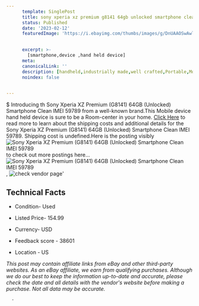 ```yaml
---
      template: SinglePost
      title: sony xperia xz premium g8141 64gb unlocked smartphone clean imei 59789
      status: Published
      date: '2023-02-12'
      featuredImage: 'https://i.ebayimg.com/thumbs/images/g/DnUAAOSwAwliu1fG/s-l225.jpg'
       

      excerpt: >-
        [smartphone,device ,hand held device]
      meta:
      canonicalLink: ''
      description: [handheld,industrially made,well crafted,Portable,Mobile,Compact,Convenient,Lightweight,Maneuverable,Man-portable,Miniature,Carriable,Hand-held,Light,Holdable,Transportable,Mobile device,Pocket-sized,On-the-go,Wireless,Cordless,Compact size,Convenient size, smartphone,device ,hand held device]
      noindex: false
      

---
```

$
      Introducing th Sony Xperia XZ Premium (G8141) 64GB (Unlocked) Smartphone Clean IMEI 59789 from a well-known brand.This Mobile device hand held device is sure to be a Room-center in your home. [Click Here](https://www.ebay.com/itm/144624987939?hash=item21ac522f23%3Ag%3ADnUAAOSwAwliu1fG&mkevt=1&mkcid=1&mkrid=711-53200-19255-0&campid=%253CePNCampaignId%253E&customid=%253CreferenceId%253E&toolid=10049) to read more to learn about the shipping costs and additional details for the Sony Xperia XZ Premium (G8141) 64GB (Unlocked) Smartphone Clean IMEI 59789. Shipping cost is undefined.Here is the posting visibly ![Sony Xperia XZ Premium (G8141) 64GB (Unlocked) Smartphone Clean IMEI 59789](https://i.ebayimg.com/thumbs/images/g/DnUAAOSwAwliu1fG/s-l225.jpg) to check out more postings here... ![Sony Xperia XZ Premium (G8141) 64GB (Unlocked) Smartphone Clean IMEI 59789](https://i.ebayimg.com/images/g/DnUAAOSwAwliu1fG/s-l1600.jpg), ![check vendor page](https://origin-galleryplus.ebayimg.com/ws/web/144624987939_2_0_1/225x225.jpg,https://origin-galleryplus.ebayimg.com/ws/web/144624987939_3_0_1/225x225.jpg,https://origin-galleryplus.ebayimg.com/ws/web/144624987939_4_0_1/225x225.jpg,https://origin-galleryplus.ebayimg.com/ws/web/144624987939_5_0_1/225x225.jpg,https://origin-galleryplus.ebayimg.com/ws/web/144624987939_6_0_1/225x225.jpg,https://origin-galleryplus.ebayimg.com/ws/web/144624987939_7_0_1/225x225.jpg)'

      

 ## Technical Facts 



     
      

 - Condition- Used 


      

 - Listed Price- 154.99 


      

 - Currency- USD 


      

 - Feedback score - 38601 


      

 - Location - US 


      
      

 *_This post may contain affiliate links from eBay and other third-party websites. As an eBay affiliate, we earn from qualifying purchases. Although we do our best to keep the information up-to-date and accurate, please check the date and all details with the vendor's website before making a purchase. Not all data may be accurate._*




      -
